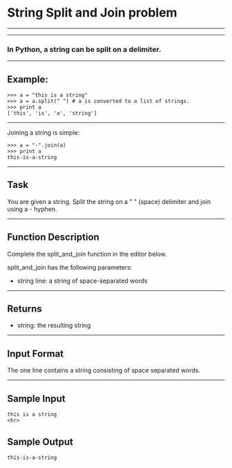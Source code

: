 # String Split and Join problem

<hr>
<hr>

### In Python, a string can be split on a delimiter.

<hr>

## Example:

```
>>> a = "this is a string"
>>> a = a.split(" ") # a is converted to a list of strings.
>>> print a
['this', 'is', 'a', 'string']
```

<hr>

Joining a string is simple:

```
>>> a = "-".join(a)
>>> print a
this-is-a-string
```

<hr>

## Task

You are given a string. Split the string on a " " (space) delimiter and join using a - hyphen.

<hr>

## Function Description

Complete the split_and_join function in the editor below.

split_and_join has the following parameters:

- string line: a string of space-separated words
<hr>

## Returns

- string: the resulting string
<hr>

## Input Format

The one line contains a string consisting of space separated words.

<hr>

## Sample Input

```
this is a string
<hr>

```

## Sample Output

```
this-is-a-string
```
